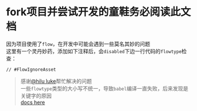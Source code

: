# fork项目并尝试开发的童鞋务必阅读此文档

因为项目使用了`flow`，在开发中可能会遇到一些莫名其妙的问题  
这里有一个灵丹妙药，添加如下注释后，会`disabled`下边一行代码的`flowtype`检查：
```
// #FlowIgnoreAsset
```

> 感谢[@hilu luke](https://github.com/wszgxa)帮忙解决的问题  
> 一些`flowtype`类型的大小写不统一，导致`babel`编译一直失败，后来发现是关键字的原因  
> [docs here](https://flow.org/en/docs/types/functions/)  
